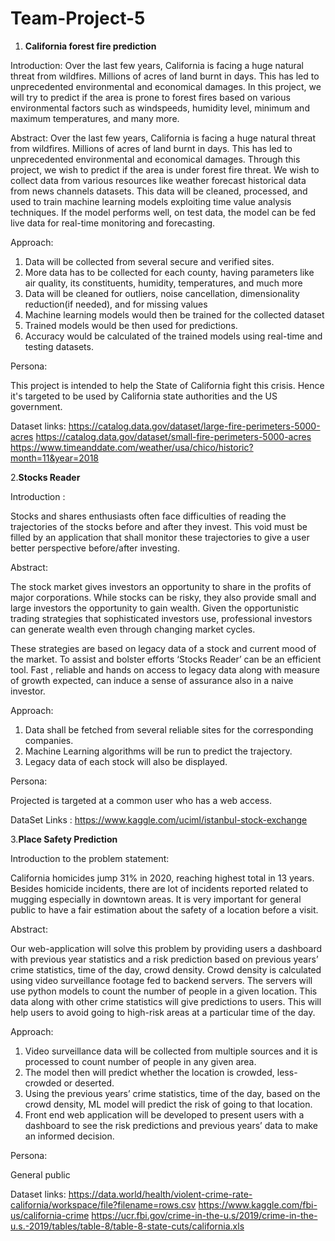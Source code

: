 # Team-Project-5

1. **California forest fire prediction**


Introduction:
Over the last few years, California is facing a huge natural threat from wildfires. Millions of acres of land burnt in days. This has led to unprecedented environmental and economical damages. In this project, we will try to predict if the area is prone to forest fires based on various environmental factors such as windspeeds, humidity level, minimum and maximum temperatures, and many more.

Abstract:
Over the last few years, California is facing a huge natural threat from wildfires. Millions of acres of land burnt in days. This has led to unprecedented environmental and economical damages. Through this project, we wish to predict if the area is under forest fire threat. We wish to collect data from various resources like weather forecast historical data from news channels datasets. This data will be cleaned, processed, and used to train machine learning models exploiting time value analysis techniques. If the model performs well, on test data, the model can be fed live data for real-time monitoring and forecasting.

Approach:
1) Data will be collected from several secure and verified sites.
2) More data has to be collected for each county, having parameters like air quality, its constituents, humidity, temperatures, and much more
3) Data will be cleaned for outliers, noise cancellation, dimensionality reduction(if needed), and for missing values 
4) Machine learning models would then be trained for the collected dataset
5) Trained models would be then used for predictions.
6) Accuracy would be calculated of the trained models using real-time and testing datasets.

Persona:


This project is intended to help the State of California fight this crisis. Hence it's targeted to be used by California state authorities and the US government.


Dataset links:
https://catalog.data.gov/dataset/large-fire-perimeters-5000-acres
https://catalog.data.gov/dataset/small-fire-perimeters-5000-acres
https://www.timeanddate.com/weather/usa/chico/historic?month=11&year=2018


2.**Stocks Reader**

Introduction :

Stocks and shares enthusiasts often face difficulties of reading the trajectories of the stocks before and after they invest. This void must be filled by an application that shall monitor these trajectories to give a user better perspective before/after investing.

Abstract:

The stock market gives investors an opportunity to share in the profits of major corporations. While stocks can be risky, they also provide small and large investors the opportunity to gain wealth. Given the opportunistic trading strategies that sophisticated investors use, professional investors can generate wealth even through changing market cycles. 

These strategies are based on legacy data of a stock and current mood of the market. To assist and bolster efforts ‘Stocks Reader’ can be an efficient tool. Fast , reliable and hands on access to legacy data along with measure of growth expected, can induce a sense of assurance also in a naive investor.


Approach:
1. Data shall be fetched from several reliable sites for the corresponding companies.
2. Machine Learning algorithms will be run to predict the trajectory.
3. Legacy data of each stock will also be displayed.

Persona:

Projected is targeted at a common user who has a web access.

DataSet Links : https://www.kaggle.com/uciml/istanbul-stock-exchange


3.**Place Safety Prediction**

Introduction to the problem statement:

California homicides jump 31% in 2020, reaching highest total in 13 years. Besides homicide incidents, there are lot of incidents reported related to mugging especially in downtown areas. It is very important for general public to have a fair estimation about the safety of a location before a visit.

Abstract:

Our web-application will solve this problem by providing users a dashboard with previous year statistics and a risk prediction based on previous years’ crime statistics, time of the day, crowd density. Crowd density is calculated using video surveillance footage fed to backend servers. The servers will use python models to count the number of people in a given location. This data along with other crime statistics will give predictions to users. This will help users to avoid going to high-risk areas at a particular time of the day. 

Approach:

1.	Video surveillance data will be collected from multiple sources and it is processed to count number of people in any given area.
2.	The model then will predict whether the location is crowded, less-crowded or deserted.
3.	Using the previous years’ crime statistics, time of the day, based on the crowd density, ML model will predict the risk of going to that location.
4.	Front end web application will be developed to present users with a dashboard to see the risk predictions and previous years’ data to make an informed decision.

Persona:

General public

  
Dataset links:
https://data.world/health/violent-crime-rate-california/workspace/file?filename=rows.csv
https://www.kaggle.com/fbi-us/california-crime
https://ucr.fbi.gov/crime-in-the-u.s/2019/crime-in-the-u.s.-2019/tables/table-8/table-8-state-cuts/california.xls
